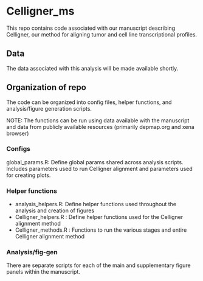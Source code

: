 # Celligner_ms
This repo contains code associated with our manuscript describing Celligner, our method for aligning tumor and cell line transcriptional profiles.

## Data

The data associated with this analysis will be made available shortly.

## Organization of repo

The code can be organized into config files, helper functions, and analysis/figure generation scripts.

NOTE: The functions can be run using data available with the manuscript and data from publicly available resources (primarily depmap.org and xena browser)

### Configs

global_params.R: Define global params shared across analysis scripts. Includes parameters used to run Celligner alignment and parameters used for creating plots.

### Helper functions

- analysis_helpers.R: Define helper functions used throughout the analysis and creation of figures
- Celligner_helpers.R : Define helper functions used for the Celligner alignment method
- Celligner_methods.R : Functions to run the various stages and entire Celligner alignment method

### Analysis/fig-gen

There are separate scripts for each of the main and supplementary figure panels within the manuscript.
